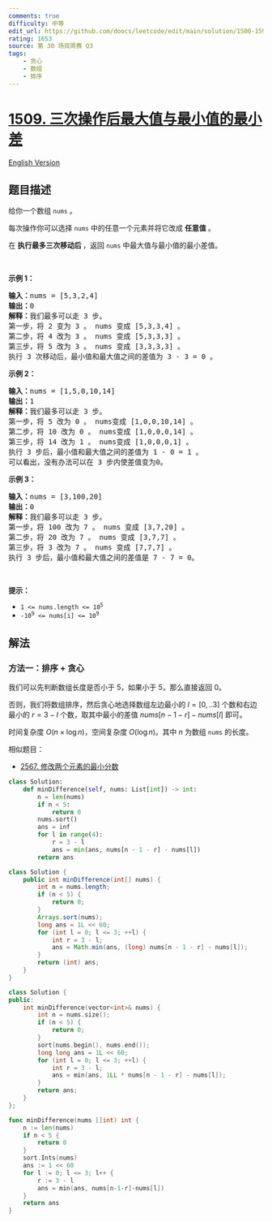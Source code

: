 ```yaml
---
comments: true
difficulty: 中等
edit_url: https://github.com/doocs/leetcode/edit/main/solution/1500-1599/1509.Minimum%20Difference%20Between%20Largest%20and%20Smallest%20Value%20in%20Three%20Moves/README.md
rating: 1653
source: 第 30 场双周赛 Q3
tags:
    - 贪心
    - 数组
    - 排序
---
```


<!-- problem:start -->

# [1509. 三次操作后最大值与最小值的最小差](https://leetcode.cn/problems/minimum-difference-between-largest-and-smallest-value-in-three-moves)

[English Version](/solution/1500-1599/1509.Minimum%20Difference%20Between%20Largest%20and%20Smallest%20Value%20in%20Three%20Moves/README_EN.md)

## 题目描述

<!-- description:start -->

<p>给你一个数组&nbsp;<code>nums</code>&nbsp;。</p>

<p>每次操作你可以选择&nbsp;<code>nums</code>&nbsp;中的任意一个元素并将它改成 <strong>任意值</strong> 。</p>

<p>在&nbsp;<strong>执行最多三次移动后&nbsp;</strong>，返回&nbsp;<code>nums</code>&nbsp;中最大值与最小值的最小差值。</p>

<p>&nbsp;</p>

<p><strong class="example">示例 1：</strong></p>

<pre>
<strong>输入：</strong>nums = [5,3,2,4]
<strong>输出：</strong>0
<strong>解释：</strong>我们最多可以走 3 步。
第一步，将 2 变为 3 。 nums 变成 [5,3,3,4] 。
第二步，将 4 改为 3 。 nums 变成 [5,3,3,3] 。
第三步，将 5 改为 3 。 nums 变成 [3,3,3,3] 。
执行 3 次移动后，最小值和最大值之间的差值为 3 - 3 = 0 。</pre>

<p><strong class="example">示例 2：</strong></p>

<pre>
<strong>输入：</strong>nums = [1,5,0,10,14]
<strong>输出：</strong>1
<strong>解释：</strong>我们最多可以走 3 步。
第一步，将 5 改为 0 。 nums变成 [1,0,0,10,14] 。
第二步，将 10 改为 0 。 nums变成 [1,0,0,0,14] 。
第三步，将 14 改为 1 。 nums变成 [1,0,0,0,1] 。
执行 3 步后，最小值和最大值之间的差值为 1 - 0 = 1 。
可以看出，没有办法可以在 3 步内使差值变为0。
</pre>

<p><strong class="example">示例 3：</strong></p>

<pre>
<strong>输入：</strong>nums = [3,100,20]
<strong>输出：</strong>0
<strong>解释：</strong>我们最多可以走 3 步。
第一步，将 100 改为 7 。 nums 变成 [3,7,20] 。
第二步，将 20 改为 7 。 nums 变成 [3,7,7] 。
第三步，将 3 改为 7 。 nums 变成 [7,7,7] 。
执行 3 步后，最小值和最大值之间的差值是 7 - 7 = 0。</pre>

<p>&nbsp;</p>

<p><strong>提示：</strong></p>

<ul>
	<li><code>1 &lt;= nums.length &lt;= 10<sup>5</sup></code></li>
	<li><code>-10<sup>9</sup> &lt;= nums[i] &lt;= 10<sup>9</sup></code></li>
</ul>

<!-- description:end -->

## 解法

<!-- solution:start -->

### 方法一：排序 + 贪心

我们可以先判断数组长度是否小于 $5$，如果小于 $5$，那么直接返回 $0$。

否则，我们将数组排序，然后贪心地选择数组左边最小的 $l=[0,..3]$ 个数和右边最小的 $r = 3 - l$ 个数，取其中最小的差值 $nums[n - 1 - r] - nums[l]$ 即可。

时间复杂度 $O(n \times \log n)$，空间复杂度 $O(\log n)$。其中 $n$ 为数组 `nums` 的长度。

相似题目：

-   [2567. 修改两个元素的最小分数](https://github.com/doocs/leetcode/blob/main/solution/2500-2599/2567.Minimum%20Score%20by%20Changing%20Two%20Elements/README.md)

<!-- tabs:start -->

```python
class Solution:
    def minDifference(self, nums: List[int]) -> int:
        n = len(nums)
        if n < 5:
            return 0
        nums.sort()
        ans = inf
        for l in range(4):
            r = 3 - l
            ans = min(ans, nums[n - 1 - r] - nums[l])
        return ans
```

```java
class Solution {
    public int minDifference(int[] nums) {
        int n = nums.length;
        if (n < 5) {
            return 0;
        }
        Arrays.sort(nums);
        long ans = 1L << 60;
        for (int l = 0; l <= 3; ++l) {
            int r = 3 - l;
            ans = Math.min(ans, (long) nums[n - 1 - r] - nums[l]);
        }
        return (int) ans;
    }
}
```

```cpp
class Solution {
public:
    int minDifference(vector<int>& nums) {
        int n = nums.size();
        if (n < 5) {
            return 0;
        }
        sort(nums.begin(), nums.end());
        long long ans = 1L << 60;
        for (int l = 0; l <= 3; ++l) {
            int r = 3 - l;
            ans = min(ans, 1LL * nums[n - 1 - r] - nums[l]);
        }
        return ans;
    }
};
```

```go
func minDifference(nums []int) int {
	n := len(nums)
	if n < 5 {
		return 0
	}
	sort.Ints(nums)
	ans := 1 << 60
	for l := 0; l <= 3; l++ {
		r := 3 - l
		ans = min(ans, nums[n-1-r]-nums[l])
	}
	return ans
}
```

<!-- tabs:end -->

<!-- solution:end -->

<!-- problem:end -->
